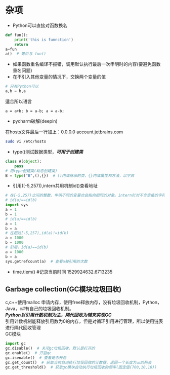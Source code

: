 # 杂项

- Python可以直接对函数换名

```python
def fun():
    print('this is funnction')
    return
a=fun
a()  # 等价与 fun()
```

- 如果函数重名编译不报错，调用默认执行最后一次申明时的内容(要避免函数重名问题)  
- 在不引入其他变量的情况下，交换两个变量的值  

```python
# 只有Python可以
a,b = b,a
```

适合所以语言  

`
a = a+b;
b = a-b;
a = a-b;
`

- pycharm破解(deepin)  

 在hosts文件最后一行加上：0.0.0.0 account.jetbrains.com

```bash
sudo vi /etc/hosts
```

- type()测试数据类型，***可用于创建类***

```python
class A(object):
    pass
# 用type创建类(动态创建类)
B = type("B",(),{})  # ()内填继承的类，{}内填属性和方法，以字典
```

- 引用([-5,257)),intern共用机制id()查看地址

```python
# 在[-5,257)之间的整数，申明不同的变量也会指向相同的对象。intern针对不含空格的字符串，共用对象
# id(a)==id(b)
import sys
a = 1
b = 1
# id(a)==id(b)
a = 1
b = a
# 在超过[-5,257),id(a)!=id(b)
a = 1000
b = 1000
# 引用，id(a)==id(b)
a = 1000
b = a
sys.getrefcount(a)  # 查看a被引用的次数
```

- time.tiem() #记录当前时间  1529924632.6713235

## Garbage collection(GC模块垃圾回收)

c,c++使用malloc
申请内存，使用free释放内存，没有垃圾回收机制，Python，Java，c#有自己的垃圾回收机制。  
***Python以引用计数机制为主，隔代回收为辅来实现GC***  
引用计数机制能释放引用数为0的内存，但是对循环引用进行管理，所以使用链表进行隔代回收管理  
GC模块

```python
import gc
gc.disable()  # 关闭gc垃圾回收，默认是打开的
gc.enable()  # 开启gc
gc.isenable()  # 查看是否开启
gc.get_count()  # 获取当前自动执行垃圾回收的计数器，返回一个长度为三的列表
gc.get_threshold()  # 获取gc模块自动执行垃圾回收的频率(固定值(700,10,10))
```
